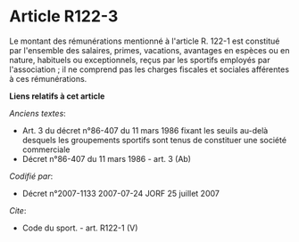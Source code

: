 # Article R122-3

Le montant des rémunérations mentionné à l'article R. 122-1 est constitué par l'ensemble des salaires, primes, vacations,
avantages en espèces ou en nature, habituels ou exceptionnels, reçus par les sportifs employés par l'association ; il ne
comprend pas les charges fiscales et sociales afférentes à ces rémunérations.

**Liens relatifs à cet article**

_Anciens textes_:

  - Art. 3 du décret n°86-407 du 11 mars 1986 fixant les seuils au-delà desquels les groupements sportifs sont tenus de constituer une société commerciale
  - Décret n°86-407 du 11 mars 1986 - art. 3 (Ab)

_Codifié par_:

  - Décret n°2007-1133 2007-07-24 JORF 25 juillet 2007

_Cite_:

  - Code du sport. - art. R122-1 (V)
